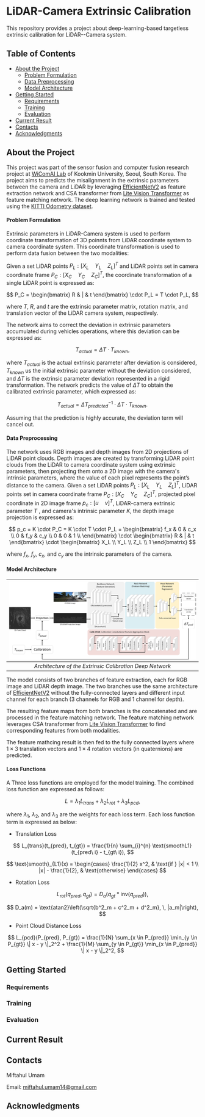 # LiDAR-Camera Extrinsic Calibration
This repository provides a project about deep-learning-based targetless extrinsic calibration for LiDAR--Camera system.

## Table of Contents
- [About the Project](#about-the-project)
    * [Problem Formulation](#problem-formulation)
    * [Data Preprocessing](#data-preprocessing)
    * [Model Architecture](#model-architecture)
- [Getting Started](#getting-started)
    * [Requirements](#requirements)
    * [Training](#training)
    * [Evaluation](#evaluation)
- [Current Result](#current-result)
- [Contacts](#contacts)
- [Acknowledgments](#acknowledgments)

## About the Project 
This project was part of the sensor fusion and computer fusion research project at [WiComAI Lab](https://wireless.kookmin.ac.kr/) of Kookmin University, Seoul, South Korea. 
The project aims to predicts the misalignment in the extrinsic parameters between the camera and LiDAR by leveraging [EfficientNetV2](https://arxiv.org/abs/2104.00298) 
as feature extraction network and CSA transformer from [Lite Vision Transformer](https://arxiv.org/abs/2112.10809) as feature matching network. The deep learning network is trained 
and tested using the [KITTI Odometry dataset](https://www.cvlibs.net/datasets/kitti/eval_odometry.php).

#### Problem Formulation
Extrinsic parameters in LiDAR-Camera system is used to perform coordinate transformation of 3D poinnts from LiDAR coordinate system to camera coordinate system.
This coordinate transformation is used to perform data fusion between the two modalities:

Given a set LiDAR points $P_L: [X_L \quad Y_L \quad Z_L]^{T}$ and 
LiDAR points set in camera coordinate frame $P_C: [X_C \quad Y_C \quad Z_C]^{T}$, 
the coordinate transformation of a single LiDAR point
is expressed as:

$$
P_C = \begin{bmatrix} R & | & t \end{bmatrix} \cdot P_L = T \cdot P_L,
$$

where $T$, $R$, and $t$ are the extrinsic parameter matrix, rotation matrix, and translation vector of the LiDAR
camera system, respectively.

The network aims to correct the deviation in extrinsic parameters accumulated during vehicles operations, where this deviation can be expressed as:

$$ 
T_{actual} =  \Delta T \cdot T_{known}, 
$$

where $T_{actual}$ is the actual extrinsic parameter after deviation is considered, $T_{known}$ us the initial extrinsic parameter without the deviation considered, 
and $\Delta T$ is the extrinsic parameter deviation represented in a rigid transformation. 
The network predicts the value of $\Delta T$ to obtain the calibrated extrinsic parameter, which expressed as:

$$
T_{actual} = \Delta T_{predicted}^{-1} \cdot \Delta T \cdot T_{known}.
$$

Assuming that the prediction is highly accurate, the deviation term will cancel out.

#### Data Preprocessing
The network uses RGB images and depth images from 2D projections of LiDAR point clouds. 
Depth images are created by transforming LiDAR point clouds from the LiDAR to camera coordinate system using extrinsic parameters, 
then projecting them onto a 2D image with the camera's intrinsic parameters, 
where the value of each pixel represents the point’s distance to the camera.
Given a set LiDAR points $P_L: [X_L \quad Y_L \quad Z_L]^{T}$, 
LiDAR points set in camera coordinate frame $P_C: [X_C \quad Y_C \quad Z_C]^{T}$, 
projected pixel coordinate in 2D image frame $p_c: [u \quad v]^{T}$, LiDAR-camera extrinsic parameter $T$ , 
and camera's intrinsic parameter $K$, the depth image projection is expressed as:

$$
p_c = K \cdot P_C = K \cdot T \cdot P_L =  \begin{bmatrix} 
                                              f_x & 0 & c_x \\
                                              0 & f_y & c_y \\
                                              0 & 0 & 1 \\
                                           \end{bmatrix} \cdot 
                                           \begin{bmatrix} R & | & t \end{bmatrix} \cdot
                                           \begin{bmatrix} 
                                           X_L \\ 
                                           Y_L \\ 
                                           Z_L \\
                                           1
                                           \end{bmatrix} 
$$

where $f_x$, $f_y$, $c_x$, and $c_y$ are the intrinsic parameters of the camera.


#### Model Architecture
| ![architecture](./figures/transcalib_architecture_rev.png) |
|:--:| 
| *Architecture of the Extrinsic Calibration Deep Network* |

The model consists of two branches of feature extraction, each for RGB image and LiDAR depth image. 
The two branches use the same architecture of [EfficientNetV2](https://arxiv.org/abs/2104.00298) without the fully-connected layers 
and different input channel for each branch (3 channels for RGB and 1 channel for depth).

The resulting feature maps from both branches is the concatenated and are processed in the feature matching network.
The feature matching network leverages CSA transformer from [Lite Vision Transformer](https://arxiv.org/abs/2112.10809)
to find corresponding features from both modalities.

The feature mathcing result is then fed to the fully connected layers where $1 \times 3$ translation vectors and
$1 \times 4$ rotation vectors (in quaternions) are predicted.

#### Loss Functions
A Three loss functions are employed for the model training. The combined loss function are expressed as follows:

$$
L = \lambda_1 L_{trans} + \lambda_2 L_{rot} + \lambda_3 L_{pcd},
$$

where $\lambda_1$, $\lambda_2$, and $\lambda_3$ are the weights for each loss term.
Each loss function term is expressed as below:

* Translation Loss

$$
L_{trans}(t_{pred}, t_{gt}) = \frac{1}{n} \sum_{i}^{n} \text{smoothL1}(t_{pred\ i} - t_{gt\ i}),
$$

$$
\text{smooth}_{L1}(x) =
\begin{cases} 
\frac{1}{2} x^2, & \text{if } |x| < 1 \\
|x| - \frac{1}{2}, & \text{otherwise}
\end{cases}
$$

* Rotation Loss

$$
L_{rot}(q_{pred}, q_{gt}) = D_a(q_{gt} * \text{inv}(q_{pred})),
$$

$$
D_a(m) = \text{atan2}\left(\sqrt{b^2_m + c^2_m + d^2_m}, \, |a_m|\right),
$$

* Point Cloud Distance Loss

$$
L_{pcd}(P_{pred}, P_{gt}) = \frac{1}{N} \sum_{x \in P_{pred}} \min_{y \in P_{gt}} \| x - y \|_2^2 + \frac{1}{M} \sum_{y \in P_{gt}} \min_{x \in P_{pred}} \| x - y \|_2^2,
$$

## Getting Started
### Requirements


### Training


### Evaluation


## Current Result


## Contacts
Miftahul Umam

Email:
miftahul.umam14@gmail.com

## Acknowledgments